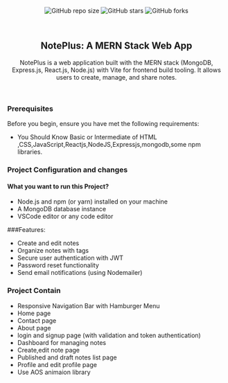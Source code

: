 <div align="center">
  
  ![GitHub repo size](https://img.shields.io/github/repo-size/pawantech12/note-taking-website)
  ![GitHub stars](https://img.shields.io/github/stars/pawantech12/note-taking-website?style=social)
  ![GitHub forks](https://img.shields.io/github/forks/pawantech12/note-taking-website?style=social)

  <br />

  <h2 align="center">NotePlus: A MERN Stack Web App</h2>

 NotePlus is a web application built with the MERN stack (MongoDB, Express.js, React.js, Node.js) with Vite for frontend build tooling. It allows users to create, manage, and share notes.

</div>

<br />


### Prerequisites

Before you begin, ensure you have met the following requirements:

* You Should Know Basic or Intermediate of HTML ,CSS,JavaScript,Reactjs,NodeJS,Expressjs,mongodb,some npm libraries.


### Project Configuration and changes

#### What you want to run this Project?

* Node.js and npm (or yarn) installed on your machine
* A MongoDB database instance
* VSCode editor or any code editor

###Features:

* Create and edit notes
* Organize notes with tags
* Secure user authentication with JWT
* Password reset functionality
* Send email notifications (using Nodemailer)


### Project Contain

* Responsive Navigation Bar with Hamburger Menu
* Home page
* Contact page
* About page
* login and signup page (with validation and token authentication)
* Dashboard for managing notes
* Create,edit note page
* Published and draft notes list page
* Profile and edit profile page
* Use AOS animaion library



